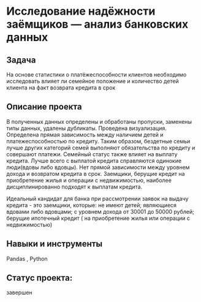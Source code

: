 # Исследование надёжности заёмщиков — анализ банковских данных

## Задача
 На основе статистики о платёжеспособности клиентов необходимо исследовать влияет ли семейное положение и количество детей клиента на факт возврата кредита в срок

## Описание проекта 
   В полученных данных определены и обработаны пропуски, заменены типы данных, удалены дубликаты. Проведена визуализация.
    Определена прямая зависимость между наличием детей и платежеспособностью по кредиту. Таким образом, бездетные семьи лучше других категорий семей выполняют обязательства по кредиту и совершают платежи.
    Семейный статус также влияет на выплату кредита. Лучше всего с выплатой кредита справляются одинокие люди(вдовы либо вдовцы). 
    Нет прямой зависимости между уровнем дохода и возвратом кредита в срок. 
    Заемщики, берущие кредит на приобретение жилья и операции с недвижимостью, наиболее дисциплинированно подходят к выплатам кредита.

    
 Идеальный кандидат для банка при рассмотрении заявок на выдачу кредита - это заемщики, которые:
    не имеют детей;
    являющиеся вдовами либо вдовцами;
    с уровнем дохода от 30001 до 50000 рублей;
    берущие ипотечный кредит ( на приобретение жилья или операции с недвижимостью)
    
## Навыки и инструменты 
 Pandas , Python

## Статус проекта: 
завершен 
